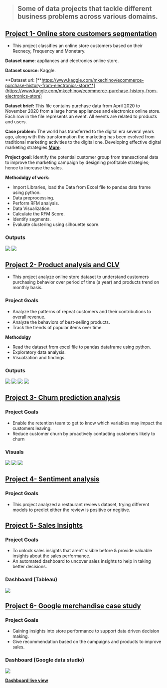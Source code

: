 > ## Some of data projects that tackle different business problems across various domains.

## [**Project 1- Online store customers segmentation**](https://github.com/egtef/customer-segmentation)
- This project classifies an online store customers based on their Recnecy, Frequency and Monetary.

**Dataset name**: appliances and electronics online store.

**Dataset source:** Kaggle.

**Dataset url: [**https://www.kaggle.com/mkechinov/ecommerce-purchase-history-from-electronics-store**](https://www.kaggle.com/mkechinov/ecommerce-purchase-history-from-electronics-store)

**Dataset brief:**  This file contains purchase data from April 2020 to November 2020 from a large home appliances and electronics online store. Each row in the file represents an event. All events are related to products and users. 

**Case problem:** The world has transferred to the digital era several years ago, along with this transformation the marketing has been evolved from traditional marketing activities to the digital one. Developing effective digital marketing strategies [**More**](https://github.com/egtef/customer-segmentation).

**Project goal:** Identify the potential customer group from transactional data to improve the marketing campaign by designing profitable strategies; hence to increase the sales.

**Methodolgy of work:**
- Import Libraries, load the Data from Excel file to pandas data frame using python.
- Data preprocessing.
- Perform RFM analysis.
- Data Visualization.
- Calculate the RFM Score.
- Identify segments.
- Evaluate clustering using silhouette score.

### Outputs
![](/images/rfm.png)  ![](/images/segmentation.png)


## [**Project 2- Product analysis and CLV**](https://github.com/egtef/products-clv)
- This project analyze online store dataset to understand customers purchasing behavior over period of time (a year) and products trend on monthly basis.

### Project Goals

- Analyze the patterns of repeat customers and their contributions to overall revenue.
- Analyze the behaviors of best-selling products.
- Track the trends of popular items over time.

**Methodolgy**
- Read the dataset from excel file to pandas dataframe using python.
- Exploratory data analysis.
- Visualzation and findings.

### Outputs
![](/images/clv_update1.png)  ![](/images/clv_update2.png) ![](/images/clv_update3.png) ![](/images/clv_update4.png)


## [**Project 3- Churn prediction analysis**](https://github.com/egtef/Churn-prediction-analysis)
### Project Goals

- Enable the retention team to get to know which variables may impact the customers leaving.
- Reduce customer churn by proactively contacting customers likely to churn

### Visuals
![](/images/churn1.png)  ![](/images/churn2.png) ![](/images/churn3.png)


## [**Project 4- Sentiment analysis**](https://github.com/egtef/sentiment-analysis)
### Project Goals

- This project analyzed a restaurant reviews dataset, trying different models to predict either the review is positive or negitive.



## [**Project 5- Sales Insights**](https://github.com/egtef/Sales-Insights)
### Project Goals

- To unlock sales insights that aren’t visible before & provide valuable insights about the sales performance.
- An automated dashboard to uncover sales insights to help in taking better decisions.


### Dashboard (Tableau)
![](/images/Picturesales.png)


## [**Project 6- Google merchandise case study**](https://github.com/egtef/Google-Merchandise-Store)
### Project Goals

- Gaining insights into store performance to support data driven decision making.
- Give recommendation based on the campaigns and products to improve sales.


### Dashboard (Google data studio)
![](/images/gds.png)

[**Dashboard live view**](https://datastudio.google.com/reporting/e18c1dea-d51d-40dd-a55b-8d758378c922)
